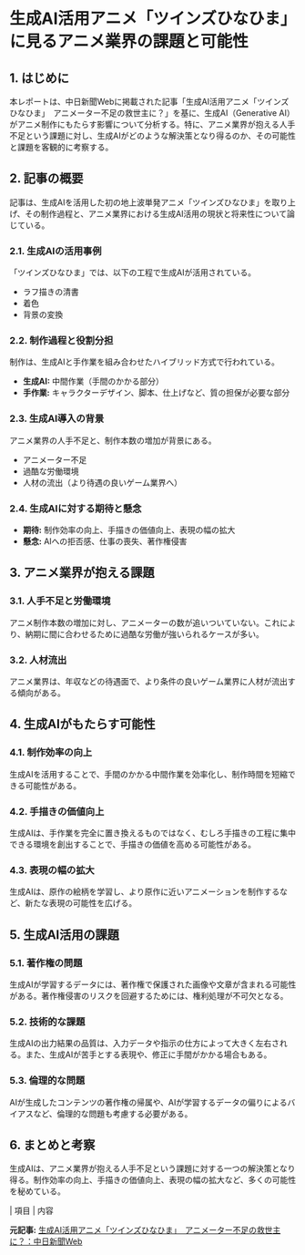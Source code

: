 # 生成AI活用アニメ「ツインズひなひま」に見るアニメ業界の課題と可能性

## 1. はじめに

本レポートは、中日新聞Webに掲載された記事「生成AI活用アニメ「ツインズひなひま」　アニメーター不足の救世主に？」を基に、生成AI（Generative AI）がアニメ制作にもたらす影響について分析する。特に、アニメ業界が抱える人手不足という課題に対し、生成AIがどのような解決策となり得るのか、その可能性と課題を客観的に考察する。

## 2. 記事の概要

記事は、生成AIを活用した初の地上波単発アニメ「ツインズひなひま」を取り上げ、その制作過程と、アニメ業界における生成AI活用の現状と将来性について論じている。

### 2.1. 生成AIの活用事例

「ツインズひなひま」では、以下の工程で生成AIが活用されている。

* ラフ描きの清書
* 着色
* 背景の変換

### 2.2. 制作過程と役割分担

制作は、生成AIと手作業を組み合わせたハイブリッド方式で行われている。

* **生成AI:** 中間作業（手間のかかる部分）
* **手作業:** キャラクターデザイン、脚本、仕上げなど、質の担保が必要な部分

### 2.3. 生成AI導入の背景

アニメ業界の人手不足と、制作本数の増加が背景にある。

* アニメーター不足
* 過酷な労働環境
* 人材の流出（より待遇の良いゲーム業界へ）

### 2.4. 生成AIに対する期待と懸念

* **期待:** 制作効率の向上、手描きの価値向上、表現の幅の拡大
* **懸念:** AIへの拒否感、仕事の喪失、著作権侵害

## 3. アニメ業界が抱える課題

### 3.1. 人手不足と労働環境

アニメ制作本数の増加に対し、アニメーターの数が追いついていない。これにより、納期に間に合わせるために過酷な労働が強いられるケースが多い。

### 3.2. 人材流出

アニメ業界は、年収などの待遇面で、より条件の良いゲーム業界に人材が流出する傾向がある。

## 4. 生成AIがもたらす可能性

### 4.1. 制作効率の向上

生成AIを活用することで、手間のかかる中間作業を効率化し、制作時間を短縮できる可能性がある。

### 4.2. 手描きの価値向上

生成AIは、手作業を完全に置き換えるものではなく、むしろ手描きの工程に集中できる環境を創出することで、手描きの価値を高める可能性がある。

### 4.3. 表現の幅の拡大

生成AIは、原作の絵柄を学習し、より原作に近いアニメーションを制作するなど、新たな表現の可能性を広げる。

## 5. 生成AI活用の課題

### 5.1. 著作権の問題

生成AIが学習するデータには、著作権で保護された画像や文章が含まれる可能性がある。著作権侵害のリスクを回避するためには、権利処理が不可欠となる。

### 5.2. 技術的な課題

生成AIの出力結果の品質は、入力データや指示の仕方によって大きく左右される。また、生成AIが苦手とする表現や、修正に手間がかかる場合もある。

### 5.3. 倫理的な問題

AIが生成したコンテンツの著作権の帰属や、AIが学習するデータの偏りによるバイアスなど、倫理的な問題も考慮する必要がある。

## 6. まとめと考察

生成AIは、アニメ業界が抱える人手不足という課題に対する一つの解決策となり得る。制作効率の向上、手描きの価値向上、表現の幅の拡大など、多くの可能性を秘めている。

| 項目 | 内容 

**元記事:** [生成AI活用アニメ「ツインズひなひま」　アニメーター不足の救世主に？：中日新聞Web](https://www.chunichi.co.jp/article/1052995)